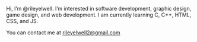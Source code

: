 Hi, I’m @rileyelwell. I’m interested in software development, graphic design, game design, and web development. I am currently learning C, C++, HTML, CSS, and JS.

You can contact me at rileyelwell2@gmail.com

<!---
rileyelwell/rileyelwell is a ✨ special ✨ repository because its `README.md` (this file) appears on your GitHub profile.
You can click the Preview link to take a look at your changes.
--->
